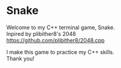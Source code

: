 # Snake

Welcome to my C++ terminal game, Snake. <br/>
Inpired by plibither8's 2048<br/>
https://github.com/plibither8/2048.cpp<br/>

I make this game to practice my C++ skills. <br/>
Thank you!<br/>